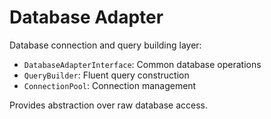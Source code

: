# Database Adapter

Database connection and query building layer:

- `DatabaseAdapterInterface`: Common database operations
- `QueryBuilder`: Fluent query construction
- `ConnectionPool`: Connection management

Provides abstraction over raw database access.
